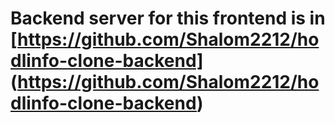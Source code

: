 # Backend server for this frontend is in [https://github.com/Shalom2212/hodlinfo-clone-backend] (https://github.com/Shalom2212/hodlinfo-clone-backend)

